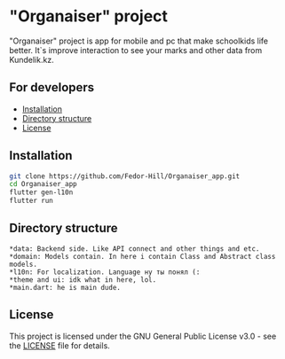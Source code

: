 # "Organaiser" project
"Organaiser" project is app for mobile and pc that make schoolkids life better. 
It`s improve interaction to see your marks and other data from Kundelik.kz.  

## For developers
- [Installation](#installation)
- [Directory structure](#files)
- [License](#license)

## Installation
```bash
git clone https://github.com/Fedor-Hill/Organaiser_app.git 
cd Organaiser_app 
flutter gen-l10n
flutter run 
```

## Directory structure
    *data: Backend side. Like API connect and other things and etc.
    *domain: Models contain. In here i contain Class and Abstract class models.
    *l10n: For localization. Language ну ты понял (:
    *theme and ui: idk what in here, lol. 
    *main.dart: he is main dude. 

## License
This project is licensed under the GNU General Public License v3.0 - see the [LICENSE](LICENSE) file for details.
